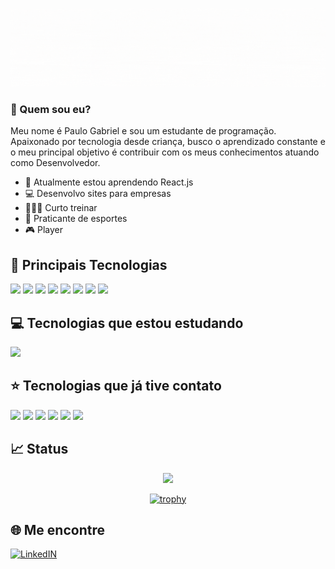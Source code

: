 ![Imagem de Boas Vindas](./gif-header.gif)

### 🤔 Quem sou eu? 
Meu nome é Paulo Gabriel e sou um estudante de programação. Apaixonado por tecnologia desde criança, busco o aprendizado constante e o meu principal objetivo é contribuir com os meus conhecimentos atuando como Desenvolvedor. 

- 🌱 Atualmente estou aprendendo React.js
- 💻 Desenvolvo sites para empresas
- 🏋🏻‍♂ Curto treinar
- 🎾 Praticante de esportes
- 🎮 Player

## 🌟 Principais Tecnologias
<img src="https://cdn.jsdelivr.net/gh/devicons/devicon@latest/icons/html5/html5-original-wordmark.svg" width="60px" /> <img src="https://cdn.jsdelivr.net/gh/devicons/devicon@latest/icons/css3/css3-original-wordmark.svg" width="60px" /> <img src="https://cdn.jsdelivr.net/gh/devicons/devicon@latest/icons/javascript/javascript-original.svg" width="60px" /> <img src="https://cdn.jsdelivr.net/gh/devicons/devicon@latest/icons/typescript/typescript-original.svg" width="60px" /> <img src="https://cdn.jsdelivr.net/gh/devicons/devicon@latest/icons/nodejs/nodejs-original-wordmark.svg" width="60px" /> <img src="https://cdn.jsdelivr.net/gh/devicons/devicon@latest/icons/git/git-original-wordmark.svg" width="60px" /> <img src="https://cdn.jsdelivr.net/gh/devicons/devicon@latest/icons/markdown/markdown-original.svg" width="60px" /> <img src="https://cdn.jsdelivr.net/gh/devicons/devicon@latest/icons/mysql/mysql-original-wordmark.svg" width="60px" />


## 💻 Tecnologias que estou estudando
<img src="https://cdn.jsdelivr.net/gh/devicons/devicon@latest/icons/react/react-original-wordmark.svg" width="60px" />

## ⭐ Tecnologias que já tive contato
<img src="https://cdn.jsdelivr.net/gh/devicons/devicon@latest/icons/wordpress/wordpress-original.svg" width="60px" /> <img src="https://cdn.jsdelivr.net/gh/devicons/devicon@latest/icons/php/php-original.svg" width="60px" /> <img src="https://cdn.jsdelivr.net/gh/devicons/devicon@latest/icons/amazonwebservices/amazonwebservices-original-wordmark.svg" width="60px" /> <img src="https://cdn.jsdelivr.net/gh/devicons/devicon@latest/icons/c/c-original.svg" width="60px" /> <img src="https://cdn.jsdelivr.net/gh/devicons/devicon@latest/icons/csharp/csharp-original.svg" width="60px" /> <img src="https://cdn.jsdelivr.net/gh/devicons/devicon@latest/icons/cplusplus/cplusplus-original.svg" width="60px" />



## :chart_with_upwards_trend: Status
<div align="center">

<!-- [![Status do perfil do Paulo Gabriel Pagliarini](https://github-readme-stats.vercel.app/api?username=PGPagliarini&hide=prs,issues,contribs&show_icons=true&theme=dark)](https://github.com/anuraghazra/github-readme-stats)
[![Top Langs](https://github-readme-stats.vercel.app/api/top-langs/?username=PGPagliarini&theme=dark&layout=compact)](https://github.com/anuraghazra/github-readme-stats)
![](http://github-profile-summary-cards.vercel.app/api/cards/profile-details?username=PGPagliarini&theme=dark)
-->

![](http://github-profile-summary-cards.vercel.app/api/cards/stats?username=PGPagliarini&theme=dark)

[![trophy](https://github-profile-trophy.vercel.app/?username=PGPagliarini&theme=matrix&rank=C,B,A,AA,AAA,S&margin-w=10&column=3)](https://github.com/ryo-ma/github-profile-trophy)

</div>

## 🌐 Me encontre
[![LinkedIN](https://img.shields.io/badge/LinkedIn-0077B5?style=for-the-badge&logo=linkedin&logoColor=white)](https://www.linkedin.com/in/paulo-gabriel-pagliarini/)

<!--
**PGPagliarini/PGPagliarini** is a ✨ _special_ ✨ repository because its `README.md` (this file) appears on your GitHub profile.

Here are some ideas to get you started:

- 🔭 I’m currently working on ...
- 🌱 I’m currently learning ...
- 👯 I’m looking to collaborate on ...
- 🤔 I’m looking for help with ...
- 💬 Ask me about ...
- 📫 How to reach me: ...
- 😄 Pronouns: ...
- ⚡ Fun fact: ...
-->
